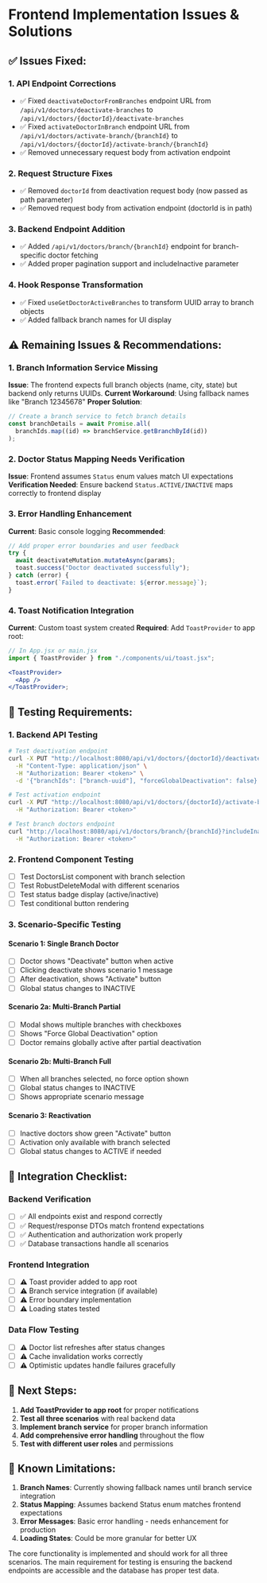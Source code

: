 # Frontend Implementation Issues & Solutions

## ✅ **Issues Fixed:**

### 1. **API Endpoint Corrections**

- ✅ Fixed `deactivateDoctorFromBranches` endpoint URL from `/api/v1/doctors/deactivate-branches` to `/api/v1/doctors/{doctorId}/deactivate-branches`
- ✅ Fixed `activateDoctorInBranch` endpoint URL from `/api/v1/doctors/activate-branch/{branchId}` to `/api/v1/doctors/{doctorId}/activate-branch/{branchId}`
- ✅ Removed unnecessary request body from activation endpoint

### 2. **Request Structure Fixes**

- ✅ Removed `doctorId` from deactivation request body (now passed as path parameter)
- ✅ Removed request body from activation endpoint (doctorId is in path)

### 3. **Backend Endpoint Addition**

- ✅ Added `/api/v1/doctors/branch/{branchId}` endpoint for branch-specific doctor fetching
- ✅ Added proper pagination support and includeInactive parameter

### 4. **Hook Response Transformation**

- ✅ Fixed `useGetDoctorActiveBranches` to transform UUID array to branch objects
- ✅ Added fallback branch names for UI display

## ⚠️ **Remaining Issues & Recommendations:**

### 1. **Branch Information Service Missing**

**Issue**: The frontend expects full branch objects (name, city, state) but backend only returns UUIDs.
**Current Workaround**: Using fallback names like "Branch 12345678"
**Proper Solution**:

```javascript
// Create a branch service to fetch branch details
const branchDetails = await Promise.all(
  branchIds.map((id) => branchService.getBranchById(id))
);
```

### 2. **Doctor Status Mapping Needs Verification**

**Issue**: Frontend assumes `Status` enum values match UI expectations
**Verification Needed**: Ensure backend `Status.ACTIVE/INACTIVE` maps correctly to frontend display

### 3. **Error Handling Enhancement**

**Current**: Basic console logging
**Recommended**:

```javascript
// Add proper error boundaries and user feedback
try {
  await deactivateMutation.mutateAsync(params);
  toast.success("Doctor deactivated successfully");
} catch (error) {
  toast.error(`Failed to deactivate: ${error.message}`);
}
```

### 4. **Toast Notification Integration**

**Current**: Custom toast system created
**Required**: Add `ToastProvider` to app root:

```jsx
// In App.jsx or main.jsx
import { ToastProvider } from "./components/ui/toast.jsx";

<ToastProvider>
  <App />
</ToastProvider>;
```

## 🧪 **Testing Requirements:**

### 1. **Backend API Testing**

```bash
# Test deactivation endpoint
curl -X PUT "http://localhost:8080/api/v1/doctors/{doctorId}/deactivate-branches" \
  -H "Content-Type: application/json" \
  -H "Authorization: Bearer <token>" \
  -d '{"branchIds": ["branch-uuid"], "forceGlobalDeactivation": false}'

# Test activation endpoint
curl -X PUT "http://localhost:8080/api/v1/doctors/{doctorId}/activate-branch/{branchId}" \
  -H "Authorization: Bearer <token>"

# Test branch doctors endpoint
curl "http://localhost:8080/api/v1/doctors/branch/{branchId}?includeInactive=true" \
  -H "Authorization: Bearer <token>"
```

### 2. **Frontend Component Testing**

- [ ] Test DoctorsList component with branch selection
- [ ] Test RobustDeleteModal with different scenarios
- [ ] Test status badge display (active/inactive)
- [ ] Test conditional button rendering

### 3. **Scenario-Specific Testing**

#### Scenario 1: Single Branch Doctor

- [ ] Doctor shows "Deactivate" button when active
- [ ] Clicking deactivate shows scenario 1 message
- [ ] After deactivation, shows "Activate" button
- [ ] Global status changes to INACTIVE

#### Scenario 2a: Multi-Branch Partial

- [ ] Modal shows multiple branches with checkboxes
- [ ] Shows "Force Global Deactivation" option
- [ ] Doctor remains globally active after partial deactivation

#### Scenario 2b: Multi-Branch Full

- [ ] When all branches selected, no force option shown
- [ ] Global status changes to INACTIVE
- [ ] Shows appropriate scenario message

#### Scenario 3: Reactivation

- [ ] Inactive doctors show green "Activate" button
- [ ] Activation only available with branch selected
- [ ] Global status changes to ACTIVE if needed

## 🔧 **Integration Checklist:**

### Backend Verification

- [ ] ✅ All endpoints exist and respond correctly
- [ ] ✅ Request/response DTOs match frontend expectations
- [ ] ✅ Authentication and authorization work properly
- [ ] ✅ Database transactions handle all scenarios

### Frontend Integration

- [ ] ⚠️ Toast provider added to app root
- [ ] ⚠️ Branch service integration (if available)
- [ ] ⚠️ Error boundary implementation
- [ ] ⚠️ Loading states tested

### Data Flow Testing

- [ ] ⚠️ Doctor list refreshes after status changes
- [ ] ⚠️ Cache invalidation works correctly
- [ ] ⚠️ Optimistic updates handle failures gracefully

## 🚀 **Next Steps:**

1. **Add ToastProvider to app root** for proper notifications
2. **Test all three scenarios** with real backend data
3. **Implement branch service** for proper branch information
4. **Add comprehensive error handling** throughout the flow
5. **Test with different user roles** and permissions

## 📝 **Known Limitations:**

1. **Branch Names**: Currently showing fallback names until branch service integration
2. **Status Mapping**: Assumes backend Status enum matches frontend expectations
3. **Error Messages**: Basic error handling - needs enhancement for production
4. **Loading States**: Could be more granular for better UX

The core functionality is implemented and should work for all three scenarios. The main requirement for testing is ensuring the backend endpoints are accessible and the database has proper test data.
